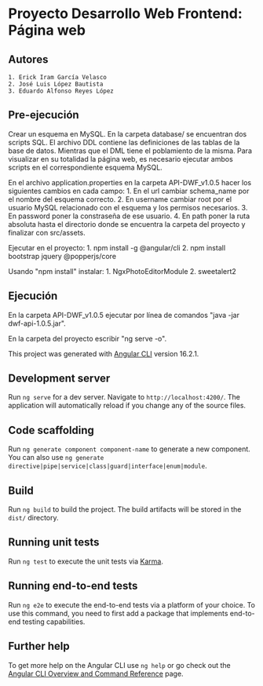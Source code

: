 # Proyecto Desarrollo Web Frontend: Página web

## Autores

    1. Erick Iram García Velasco
    2. José Luis López Bautista
    3. Eduardo Alfonso Reyes López

## Pre-ejecución

Crear un esquema en MySQL. En la carpeta database/ se encuentran dos scripts SQL. El archivo DDL contiene las definiciones de las tablas de la base de datos. Mientras que el DML tiene el poblamiento de la misma.
Para visualizar en su totalidad la página web, es necesario ejecutar ambos scripts en el correspondiente esquema MySQL.

En el archivo application.properties en la carpeta API-DWF_v1.0.5 hacer los siguientes cambios en cada campo:
    1. En el url cambiar schema_name por el nombre del esquema correcto.
    2. En username cambiar root por el usuario MySQL relacionado con el esquema y los permisos necesarios.
    3. En password poner la constraseña de ese usuario.
    4. En path poner la ruta absoluta hasta el directorio donde se encuentra la carpeta del proyecto y finalizar con src/assets.

Ejecutar en el proyecto:
    1. npm install -g @angular/cli
    2. npm install bootstrap jquery @popperjs/core

Usando "npm install" instalar:
    1. NgxPhotoEditorModule
    2. sweetalert2

## Ejecución

En la carpeta API-DWF_v1.0.5 ejecutar por línea de comandos "java -jar dwf-api-1.0.5.jar".

En la carpeta del proyecto escribir "ng serve -o".

This project was generated with [Angular CLI](https://github.com/angular/angular-cli) version 16.2.1.

## Development server

Run `ng serve` for a dev server. Navigate to `http://localhost:4200/`. The application will automatically reload if you change any of the source files.

## Code scaffolding

Run `ng generate component component-name` to generate a new component. You can also use `ng generate directive|pipe|service|class|guard|interface|enum|module`.

## Build

Run `ng build` to build the project. The build artifacts will be stored in the `dist/` directory.

## Running unit tests

Run `ng test` to execute the unit tests via [Karma](https://karma-runner.github.io).

## Running end-to-end tests

Run `ng e2e` to execute the end-to-end tests via a platform of your choice. To use this command, you need to first add a package that implements end-to-end testing capabilities.

## Further help

To get more help on the Angular CLI use `ng help` or go check out the [Angular CLI Overview and Command Reference](https://angular.io/cli) page.
